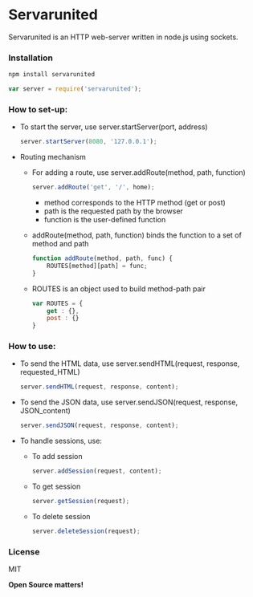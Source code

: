 # Servarunited

Servarunited is an HTTP web-server written in node.js using sockets.

### Installation

```sh
npm install servarunited
```

```js
var server = require('servarunited');
```

### How to set-up:

 - To start the server, use server.startServer(port, address)
    ```js
    server.startServer(8080, '127.0.0.1');
    ```
 - Routing mechanism
    - For adding a route, use server.addRoute(method, path, function)
        ```js
        server.addRoute('get', '/', home);
        ```
      - method corresponds to the HTTP method (get or post)
      - path is the requested path by the browser
      - function is the user-defined function

    - addRoute(method, path, function) binds the function to a set of method and path
        ```js
        function addRoute(method, path, func) {
            ROUTES[method][path] = func;
        }
        ```

    - ROUTES is an object used to build method-path pair
        ```js
        var ROUTES = {
            get : {},
            post : {}
        }
        ```

### How to use:        

- To send the HTML data, use server.sendHTML(request, response, requested_HTML)
    ```js
    server.sendHTML(request, response, content);
    ```

- To send the JSON data, use server.sendJSON(request, response, JSON_content)
    ```js
    server.sendJSON(request, response, content);
    ```

- To handle sessions, use:
    - To add session
        ```js
        server.addSession(request, content);
        ```

    - To get session
        ```js
        server.getSession(request);
        ```

    - To delete session
        ```js
        server.deleteSession(request);
        ```


### License

MIT

**Open Source matters!**
